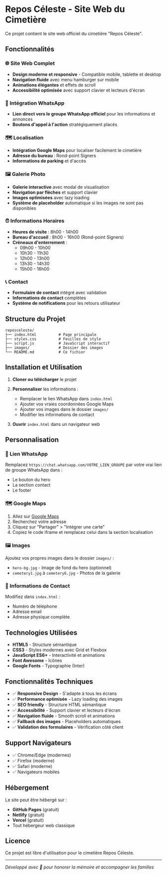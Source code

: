# Repos Céleste - Site Web du Cimetière

Ce projet contient le site web officiel du cimetière "Repos Céleste".

## Fonctionnalités

### 🌐 Site Web Complet
- **Design moderne et responsive** - Compatible mobile, tablette et desktop
- **Navigation fluide** avec menu hamburger sur mobile
- **Animations élégantes** et effets de scroll
- **Accessibilité optimisée** avec support clavier et lecteurs d'écran

### 📱 Intégration WhatsApp
- **Lien direct vers le groupe WhatsApp officiel** pour les informations et annonces
- **Boutons d'appel à l'action** stratégiquement placés

### 🗺️ Localisation
- **Intégration Google Maps** pour localiser facilement le cimetière
- **Adresse du bureau** : Rond-point Signers
- **Informations de parking** et d'accès

### 🖼️ Galerie Photo
- **Galerie interactive** avec modal de visualisation
- **Navigation par flèches** et support clavier
- **Images optimisées** avec lazy loading
- **Système de placeholder** automatique si les images ne sont pas disponibles

### ⏰ Informations Horaires
- **Heures de visite** : 8h00 - 14h00
- **Bureau d'accueil** : 8h00 - 16h00 (Rond-point Signers)
- **Créneaux d'enterrement** :
  - 09h00 - 10h00
  - 10h30 - 11h30
  - 12h00 - 13h00
  - 13h30 - 14h30
  - 15h00 - 16h00

### 📞 Contact
- **Formulaire de contact** intégré avec validation
- **Informations de contact** complètes
- **Système de notifications** pour les retours utilisateur

## Structure du Projet

```
reposceleste/
├── index.html          # Page principale
├── styles.css          # Feuilles de style
├── script.js           # JavaScript interactif
├── images/             # Dossier des images
└── README.md           # Ce fichier
```

## Installation et Utilisation

1. **Cloner ou télécharger** le projet
2. **Personnaliser** les informations :
   - Remplacer le lien WhatsApp dans `index.html`
   - Ajouter vos vraies coordonnées Google Maps
   - Ajouter vos images dans le dossier `images/`
   - Modifier les informations de contact

3. **Ouvrir** `index.html` dans un navigateur web

## Personnalisation

### 🔗 Lien WhatsApp
Remplacez `https://chat.whatsapp.com/VOTRE_LIEN_GROUPE` par votre vrai lien de groupe WhatsApp dans :
- Le bouton du hero
- La section contact
- Le footer

### 🗺️ Google Maps
1. Allez sur [Google Maps](https://maps.google.com)
2. Recherchez votre adresse
3. Cliquez sur "Partager" > "Intégrer une carte"
4. Copiez le code iframe et remplacez celui dans la section localisation

### 🖼️ Images
Ajoutez vos propres images dans le dossier `images/` :
- `hero-bg.jpg` - Image de fond du hero (optionnel)
- `cemetery1.jpg` à `cemetery6.jpg` - Photos de la galerie

### 📱 Informations de Contact
Modifiez dans `index.html` :
- Numéro de téléphone
- Adresse email
- Adresse physique complète

## Technologies Utilisées

- **HTML5** - Structure sémantique
- **CSS3** - Styles modernes avec Grid et Flexbox
- **JavaScript ES6+** - Interactivité et animations
- **Font Awesome** - Icônes
- **Google Fonts** - Typographie (Inter)

## Fonctionnalités Techniques

- ✅ **Responsive Design** - S'adapte à tous les écrans
- ✅ **Performance optimisée** - Lazy loading des images
- ✅ **SEO friendly** - Structure HTML sémantique
- ✅ **Accessibilité** - Support clavier et lecteurs d'écran
- ✅ **Navigation fluide** - Smooth scroll et animations
- ✅ **Fallback des images** - Placeholders automatiques
- ✅ **Validation des formulaires** - Vérification côté client

## Support Navigateurs

- ✅ Chrome/Edge (modernes)
- ✅ Firefox (moderne)
- ✅ Safari (moderne)
- ✅ Navigateurs mobiles

## Hébergement

Le site peut être hébergé sur :
- **GitHub Pages** (gratuit)
- **Netlify** (gratuit)
- **Vercel** (gratuit)
- Tout hébergeur web classique

## Licence

Ce projet est libre d'utilisation pour le cimetière Repos Céleste.

---

*Développé avec 💚 pour honorer la mémoire et accompagner les familles*
